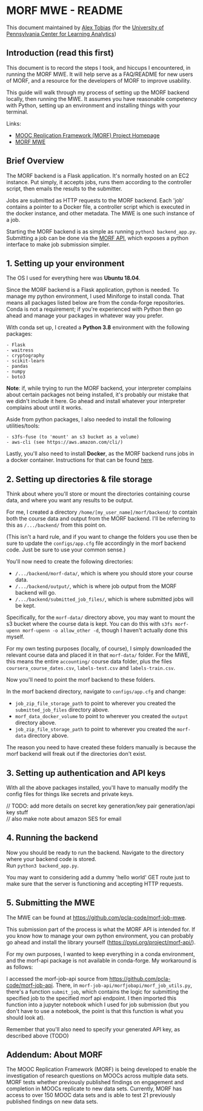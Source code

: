 # MORF MWE - README
This document maintained by [Alex Tobias](https://github.com/alextobias) (for the [University of Pennsylvania Center for Learning Analytics]((https://www.upenn.edu/learninganalytics/)))

## Introduction (read this first)

This document is to record the steps I took, and hiccups I encountered, in running the MORF MWE. It will help serve as a FAQ/README for new users of MORF, and a resource for the developers of MORF to improve usability.

This guide will walk through my process of setting up the MORF backend locally, then running the MWE. It assumes you have reasonable competency with Python, setting up an environment and installing things with your terminal.

Links:
- [MOOC Replication Framework (MORF) Project Homepage](https://educational-technology-collective.github.io/morf/)
- [MORF MWE](https://github.com/pcla-code/morf-job-mwe)

## Brief Overview

The MORF backend is a Flask application. It's normally hosted on an EC2 instance. Put simply, it accepts jobs, runs them according to the controller script, then emails the results to the submitter.

Jobs are submitted as HTTP requests to the MORF backend. Each 'job' contains a pointer to a Docker file, a controller script which is executed in the docker instance, and other metadata. The MWE is one such instance of a job.

Starting the MORF backend is as simple as running `python3 backend_app.py`.  
Submitting a job can be done via the [MORF API](https://educational-technology-collective.github.io/morf/documentation/#morf-20-api), which exposes a python interface to make job submission simpler.

## 1. Setting up your environment
The OS I used for everything here was **Ubuntu 18.04**.

Since the MORF backend is a Flask application, python is needed. To manage my python environment, I used Miniforge to install conda. That means all packages listed below are from the conda-forge repositories. Conda is not a requirement; if you're experienced with Python then go ahead and manage your packages in whatever way you prefer.

With conda set up, I created a **Python 3.8** environment with the following packages:
```
- Flask
- waitress
- cryptography
- scikit-learn
- pandas
- numpy
- boto3
```

**Note**: if, while trying to run the MORF backend, your interpreter complains about certain packages not being installed, it's probably our mistake that we didn't include it here. Go ahead and install whatever your interpreter complains about until it works.

Aside from python packages, I also needed to install the following utilities/tools:
```
- s3fs-fuse (to 'mount' an s3 bucket as a volume)
- aws-cli (see https://aws.amazon.com/cli/)
```

Lastly, you'll also need to install **Docker**, as the MORF backend runs jobs in a docker container. Instructions for that can be found [here](https://www.docker.com/get-started).

## 2. Setting up directories & file storage

Think about where you'll store or mount the directories containing course data, and where you want any results to be output.

For me, I created a directory `/home/[my_user_name]/morf/backend/` to contain both the course data and output from the MORF backend. I'll be referring to this as `/.../backend/` from this point on.

(This isn't a hard rule, and if you want to change the folders you use then be sure to update the `configs/app.cfg` file accordingly in the morf backend code. Just be sure to use your common sense.)

You'll now need to create the following directories:
- `/.../backend/morf-data/`, which is where you should store your course data.
- `/.../backend/output/`, which is where job output from the MORF backend will go. 
- `/.../backend/submitted_job_files/`, which is where submitted jobs will be kept.


Specifically, for the `morf-data/` directory above, you may want to mount the s3 bucket where the course data is kept. You can do this with `s3fs morf-upenn morf-upenn -o allow_other -d`, though I haven't actually done this myself.

For my own testing purposes (locally, of course), I simply downloaded the relevant course data and placed  it in that `morf-data/` folder. For the MWE, this means the entire `accounting/` course data folder, plus the files `coursera_course_dates.csv`, `labels-test.csv` and `labels-train.csv`.

Now you'll need to point the morf backend to these folders.

In the morf backend directory, navigate to `configs/app.cfg` and change:
- `job_zip_file_storage_path` to point to wherever you created the `submitted_job_files` directory above.
- `morf_data_docker_volume` to point to wherever you created the `output` directory above.
- `job_zip_file_storage_path` to point to wherever you created the `morf-data` directory above.

The reason you need to have created these folders manually is because the morf backend will freak out if the directories don't exist.

## 3. Setting up authentication and API keys
With all the above packages installed, you'll have to manually modify the config files for things like secrets and private keys.

// TODO: add more details on secret key generation/key pair generation/api key stuff  
// also make note about amazon SES for email

## 4. Running the backend
Now you should be ready to run the backend. Navigate to the directory where your backend code is stored.  
Run `python3 backend_app.py`.

You may want to considering add a dummy 'hello world' GET route just to make sure that the server is functioning and accepting HTTP requests. 

## 5. Submitting the MWE
The MWE can be found at https://github.com/pcla-code/morf-job-mwe.

This submission part of the process is what the MORF API is intended for. If you know how to manage your own python environment, you can probably go ahead and install the library yourself (https://pypi.org/project/morf-api/).

For my own purposes, I wanted to keep everything in a conda environment, and the morf-api package is not available in conda-forge. My workaround is as follows:

I accessed the morf-job-api source from https://github.com/pcla-code/morf-job-api. There, in `morf-job-api/morfjobapi/morf_job_utils.py`, there's a function `submit_job`, which contains the logic for submitting the specified job to the specified morf api endpoint. I then imported this function into a jupyter notebook which I used for job submission (but you don't have to use a notebook, the point is that this function is what you should look at).

Remember that you'll also need to specify your generated API key, as described above (TODO)


## Addendum: About MORF
The MOOC Replication Framework (MORF) is being developed to enable the investigation of research questions on MOOCs across multiple data sets. MORF tests whether previously published findings on engagement and completion in MOOCs replicate to new data sets. Currently, MORF has access to over 150 MOOC data sets and is able to test 21 previously published findings on new data sets.
